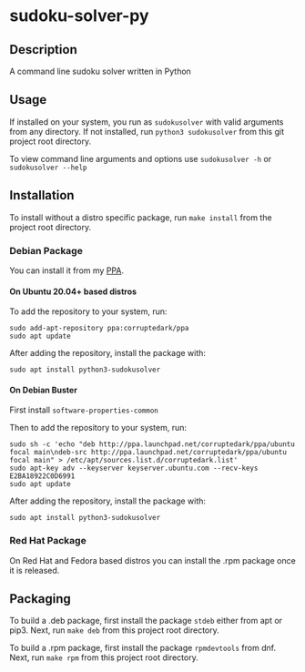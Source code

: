 # sudoku-solver-py
## Description
A command line sudoku solver written in Python

## Usage
If installed on your system, you run as `sudokusolver` with valid arguments from any directory. 
If not installed, run `python3 sudokusolver` from this git project root directory. 

To view command line arguments and options use `sudokusolver -h` or `sudokusolver --help`

## Installation
To install without a distro specific package, run `make install` from the project root directory.

### Debian Package
You can install it from my [PPA](https://launchpad.net/~corruptedark/+archive/ubuntu/ppa).

#### On Ubuntu 20.04+ based distros 
To add the repository to your system, run:
```
sudo add-apt-repository ppa:corruptedark/ppa
sudo apt update
```
After adding the repository, install the package with: 

`sudo apt install python3-sudokusolver`

#### On Debian Buster
First install `software-properties-common`
	
Then to add the repository to your system, run:
```
sudo sh -c 'echo "deb http://ppa.launchpad.net/corruptedark/ppa/ubuntu focal main\ndeb-src http://ppa.launchpad.net/corruptedark/ppa/ubuntu focal main" > /etc/apt/sources.list.d/corruptedark.list'
sudo apt-key adv --keyserver keyserver.ubuntu.com --recv-keys E2BA18922C0D6991
sudo apt update
```
After adding the repository, install the package with: 

`sudo apt install python3-sudokusolver`

### Red Hat Package
On Red Hat and Fedora based distros you can install the .rpm package once it is released.

## Packaging
To build a .deb package, first install the package `stdeb` either from apt or pip3. 
Next, run `make deb` from this project root directory.

To build a .rpm package, first install the package `rpmdevtools` from dnf.
Next, run `make rpm` from this project root directory.
